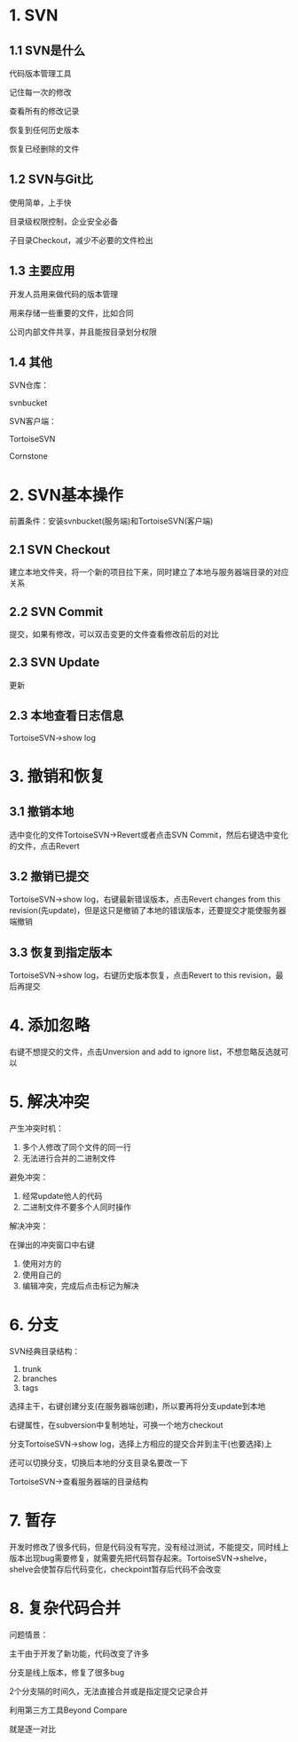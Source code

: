 # 1. SVN

## 1.1 SVN是什么

代码版本管理工具

记住每一次的修改

查看所有的修改记录

恢复到任何历史版本

恢复已经删除的文件

## 1.2 SVN与Git比

使用简单，上手快

目录级权限控制，企业安全必备

子目录Checkout，减少不必要的文件检出

## 1.3 主要应用

开发人员用来做代码的版本管理

用来存储一些重要的文件，比如合同

公司内部文件共享，并且能按目录划分权限

## 1.4 其他

SVN仓库：

svnbucket

SVN客户端：

TortoiseSVN

Cornstone

# 2. SVN基本操作

前置条件：安装svnbucket(服务端)和TortoiseSVN(客户端)

## 2.1 SVN Checkout

建立本地文件夹，将一个新的项目拉下来，同时建立了本地与服务器端目录的对应关系

## 2.2 SVN Commit

提交，如果有修改，可以双击变更的文件查看修改前后的对比

## 2.3 SVN Update

更新

## 2.3 本地查看日志信息

TortoiseSVN->show log

# 3. 撤销和恢复

## 3.1 撤销本地

选中变化的文件TortoiseSVN->Revert或者点击SVN Commit，然后右键选中变化的文件，点击Revert

## 3.2 撤销已提交

TortoiseSVN->show log，右键最新错误版本，点击Revert changes from this revision(先update)，但是这只是撤销了本地的错误版本，还要提交才能使服务器端撤销

## 3.3 恢复到指定版本

TortoiseSVN->show log，右键历史版本恢复，点击Revert to this revision，最后再提交

# 4. 添加忽略

右键不想提交的文件，点击Unversion and add to ignore list，不想忽略反选就可以

# 5. 解决冲突

产生冲突时机：

1. 多个人修改了同个文件的同一行
2. 无法进行合并的二进制文件

避免冲突：

1. 经常update他人的代码
2. 二进制文件不要多个人同时操作

解决冲突：

在弹出的冲突窗口中右键

1. 使用对方的
2. 使用自己的
3. 编辑冲突，完成后点击标记为解决

# 6. 分支

SVN经典目录结构：

1. trunk
2. branches
3. tags

选择主干，右键创建分支(在服务器端创建)，所以要再将分支update到本地

右键属性，在subversion中复制地址，可换一个地方checkout

分支TortoiseSVN->show log，选择上方相应的提交合并到主干(也要选择)上

还可以切换分支，切换后本地的分支目录名要改一下

TortoiseSVN->查看服务器端的目录结构

# 7. 暂存

开发时修改了很多代码，但是代码没有写完，没有经过测试，不能提交，同时线上版本出现bug需要修复，就需要先把代码暂存起来。TortoiseSVN->shelve，shelve会使暂存后代码变化，checkpoint暂存后代码不会改变

# 8. 复杂代码合并

问题情景：

主干由于开发了新功能，代码改变了许多

分支是线上版本，修复了很多bug

2个分支隔的时间久，无法直接合并或是指定提交记录合并

利用第三方工具Beyond Compare

就是逐一对比
